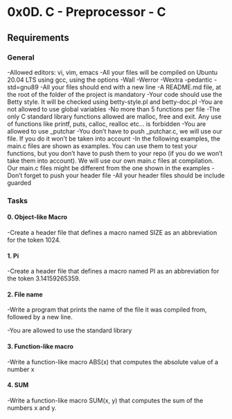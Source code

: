 #	0x0D. C - Preprocessor - C

##	Requirements
###	General
-Allowed editors: vi, vim, emacs
-All your files will be compiled on Ubuntu 20.04 LTS using gcc, using the options -Wall -Werror -Wextra -pedantic -std=gnu89
-All your files should end with a new line
-A README.md file, at the root of the folder of the project is mandatory
-Your code should use the Betty style. It will be checked using betty-style.pl and betty-doc.pl
-You are not allowed to use global variables
-No more than 5 functions per file
-The only C standard library functions allowed are malloc, free and exit. Any use of functions like printf, puts, calloc, realloc etc… is forbidden
-You are allowed to use _putchar
-You don’t have to push _putchar.c, we will use our file. If you do it won’t be taken into account
-In the following examples, the main.c files are shown as examples. You can use them to test your functions, but you don’t have to push them to your repo (if you do we won’t take them into account). We will use our own main.c files at compilation. Our main.c files might be different from the one shown in the examples
-Don’t forget to push your header file
-All your header files should be include guarded

###	Tasks

####	0. Object-like Macro
-Create a header file that defines a macro named SIZE as an abbreviation for the token 1024.

####	1. Pi
-Create a header file that defines a macro named PI as an abbreviation for the token 3.14159265359.

####	2. File name
-Write a program that prints the name of the file it was compiled from, followed by a new line.

-You are allowed to use the standard library	

####	3. Function-like macro
-Write a function-like macro ABS(x) that computes the absolute value of a number x

####	4. SUM
-Write a function-like macro SUM(x, y) that computes the sum of the numbers x and y.
